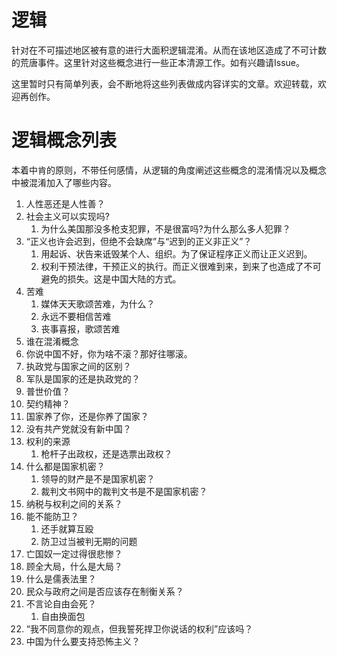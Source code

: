 # 逻辑

针对在不可描述地区被有意的进行大面积逻辑混淆。从而在该地区造成了不可计数的荒唐事件。这里针对这些概念进行一些正本清源工作。如有兴趣请Issue。

这里暂时只有简单列表，会不断地将这些列表做成内容详实的文章。欢迎转载，欢迎再创作。

# 逻辑概念列表

本着中肯的原则，不带任何感情，从逻辑的角度阐述这些概念的混淆情况以及概念中被混淆加入了哪些内容。

1. 人性恶还是人性善？
2. 社会主义可以实现吗?
    1. 为什么美国那没多枪支犯罪，不是很富吗?为什么那么多人犯罪？
3. “正义也许会迟到，但绝不会缺席”与“迟到的正义非正义”？
    1. 用起诉、状告来诋毁某个人、组织。为了保证程序正义而让正义迟到。
    2. 权利干预法律，干预正义的执行。而正义很难到来，到来了也造成了不可避免的损失。这是中国大陆的方式。
4. 苦难
    1. 媒体天天歌颂苦难，为什么？
    2. 永远不要相信苦难
    3. 丧事喜报，歌颂苦难
5. 谁在混淆概念
6. 你说中国不好，你为啥不滚？那好往哪滚。
7. 执政党与国家之间的区别？
8. 军队是国家的还是执政党的？
9. 普世价值？
10. 契约精神？
11. 国家养了你，还是你养了国家？
12. 没有共产党就没有新中国？
13. 权利的来源
    1. 枪杆子出政权，还是选票出政权？
14. 什么都是国家机密？
    1. 领导的财产是不是国家机密？
    2. 裁判文书网中的裁判文书是不是国家机密？
15. 纳税与权利之间的关系？
16. 能不能防卫？
    1. 还手就算互殴
    2. 防卫过当被判无期的问题
17. 亡国奴一定过得很悲惨？
18. 顾全大局，什么是大局？
19. 什么是儒表法里？
20. 民众与政府之间是否应该存在制衡关系？
21. 不言论自由会死？
    1. 自由换面包
22. “我不同意你的观点，但我誓死捍卫你说话的权利”应该吗？
23. 中国为什么要支持恐怖主义？
